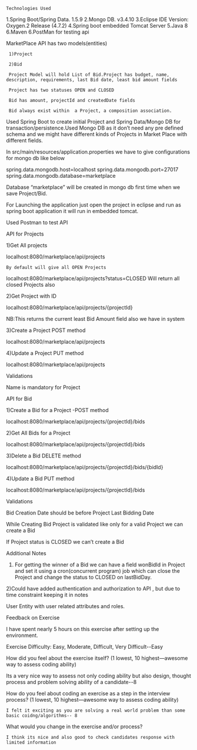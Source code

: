     Technologies Used

   1.Spring Boot/Spring Data. 1.5.9 
   2.Mongo DB. v3.4.10
   3.Eclipse IDE   Version: Oxygen.2 Release (4.7.2)
   4.Spring boot embedded Tomcat Server
   5.Java 8
   6.Maven 
   6.PostMan for testing api
   
MarketPlace API has two models(entities)

     1)Project 

     2)Bid

     Project Model will hold List of Bid.Project has budget, name, description, requirements, last Bid date, least bid amount fields

     Project has two statuses OPEN and CLOSED

     Bid has amount, projectId and createdDate fields

     Bid always exist within  a Project, a composition association.


   Used Spring Boot to create initial Project and Spring Data/Mongo DB for transaction/persistence.Used Mongo DB as it don’t need any pre defined schema and we might have different kinds of Projects in Market Place with different fields.

In src/main/resources/application.properties we have to give configurations for mongo db like below 

spring.data.mongodb.host=localhost
spring.data.mongodb.port=27017
spring.data.mongodb.database=marketplace

Database “marketplace” will be created in mongo db first time when we save Project/Bid.


For Launching the application just open the project in eclipse and run as spring boot application it will run in embedded tomcat.

Used Postman to test API

API for Projects

1)Get All projects

localhost:8080/marketplace/api/projects
    
    By default will give all OPEN Projects
localhost:8080/marketplace/api/projects?status=CLOSED
        Will return all closed Projects also
     

2)Get Project with ID

localhost:8080/marketplace/api/projects/{projectId}

NB:This returns the current least Bid Amount  field also we have in system

3)Create a Project POST method

localhost:8080/marketplace/api/projects

4)Update a Project PUT method

localhost:8080/marketplace/api/projects

Validations 

Name is mandatory for Project

API for Bid

1)Create a Bid for a Project -POST method

localhost:8080/marketplace/api/projects/{projectId}/bids

2)Get All Bids for a Project 

localhost:8080/marketplace/api/projects/{projectId}/bids

3)Delete a Bid DELETE method

localhost:8080/marketplace/api/projects/{projectId}/bids/{bidId}

4)Update a Bid PUT method

localhost:8080/marketplace/api/projects/{projectId}/bids

Validations

Bid Creation Date should be before Project Last Bidding Date

While Creating Bid Project is validated like only for a valid Project we can create a Bid

If Project status is CLOSED we can’t create a Bid


Additional Notes


1) For getting the winner of a Bid we can have a field wonBidId in Project and set it using  a cron(concurrent program) job which can close the Project and change the status to CLOSED on lastBidDay.

2)Could have added authentication and  authorization to API , but due to time constraint keeping it in notes

User Entity with user related attributes and roles.


Feedback on Exercise

I have spent nearly  5 hours on this exercise after setting up the environment.

Exercise Difficulty: Easy, Moderate, Difficult, Very Difficult--Easy

How did you feel about the exercise itself? (1 lowest, 10 highest—awesome way to assess coding ability)
   
   Its a very nice way to assess not only coding ability but also design, thought process and problem solving ability of a      candidate--8
   
How do you feel about coding an exercise as a step in the interview process?  (1 lowest, 10 highest—awesome way to assess coding ability)

    I felt it exciting as you are solving a real world problem than some basic coidng/algorithms-- 8
    
What would you change in the exercise and/or process?

    I think its nice and also good to check candidates response with limited information
    





